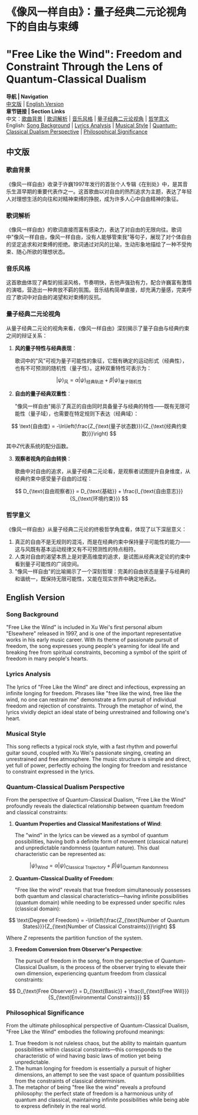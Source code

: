 # 《像风一样自由》：量子经典二元论视角下的自由与束缚
# "Free Like the Wind": Freedom and Constraint Through the Lens of Quantum-Classical Dualism

**导航 | Navigation**  
[中文版](#中文版) | [English Version](#english-version)  
**章节链接 | Section Links**  
中文：[歌曲背景](#歌曲背景) | [歌词解析](#歌词解析) | [音乐风格](#音乐风格) | [量子经典二元论视角](#量子经典二元论视角) | [哲学意义](#哲学意义)  
English: [Song Background](#song-background) | [Lyrics Analysis](#lyrics-analysis) | [Musical Style](#musical-style) | [Quantum-Classical Dualism Perspective](#quantum-classical-dualism-perspective) | [Philosophical Significance](#philosophical-significance)

## 中文版

### 歌曲背景

《像风一样自由》收录于许巍1997年发行的首张个人专辑《在别处》中，是其音乐生涯早期的重要代表作之一。这首歌曲以对自由的热烈追求为主题，表达了年轻人对理想生活的向往和对精神束缚的挣脱，成为许多人心中自由精神的象征。

### 歌词解析

《像风一样自由》的歌词直接而富有感染力，表达了对自由的无限向往。歌词中"像风一样自由，像风一样自由，没有人能够管束我"等句子，展现了对个体自由的坚定追求和对束缚的拒绝。歌词通过对风的比喻，生动形象地描绘了一种不受拘束、随心所欲的理想状态。

### 音乐风格

这首歌曲体现了典型的摇滚风格，节奏明快，吉他声强劲有力，配合许巍富有激情的演唱，营造出一种奔放不羁的氛围。音乐结构简单直接，却充满力量感，完美呼应了歌词中对自由的渴望和对束缚的反抗。

### 量子经典二元论视角

从量子经典二元论的视角来看，《像风一样自由》深刻揭示了量子自由与经典约束之间的辩证关系：

1. **风的量子特性与经典表现**：
   
   歌词中的"风"可视为量子可能性的象征，它既有确定的运动形式（经典性），也有不可预测的随机性（量子性）。这种双重特性可表示为：

$$
|\psi\rangle_{\text{风}} = \alpha|\psi\rangle_{\text{经典轨迹}} + \beta|\psi\rangle_{\text{量子随机性}}
$$

2. **自由的量子经典双重性**：
   
   "像风一样自由"揭示了真正的自由同时具备量子与经典的特性——既有无限可能性（量子域），也需要在特定规则下表达（经典域）：

$$
\text{自由度} = -\ln\left(\frac{Z_{\text{量子状态数}}}{Z_{\text{经典约束数}}}\right)
$$

其中$`Z`$代表系统的配分函数。

3. **观察者视角的自由转换**：
   
   歌曲中对自由的追求，从量子经典二元论看，是观察者试图提升自身维度，从经典约束中感受量子自由的过程：

$$
D_{\text{自由观察者}} = D_{\text{基础}} + \frac{I_{\text{自由意志}}}{S_{\text{环境约束}}}
$$

### 哲学意义

《像风一样自由》从量子经典二元论的终极哲学角度看，体现了以下深层意义：

1. 真正的自由不是无规则的混沌，而是在经典约束中保持量子可能性的能力——这与风既有基本运动规律又有不可预测性的特点相符。
2. 人类对自由的渴望本质上是对更高维度的追求，是试图从经典决定论的约束中看到量子可能性的广阔空间。
3. "像风一样自由"的比喻揭示了一个深刻哲理：完美的自由状态是量子与经典的和谐统一，既保持无限可能性，又能在现实世界中确定地表达。

## English Version

### Song Background

"Free Like the Wind" is included in Xu Wei's first personal album "Elsewhere" released in 1997, and is one of the important representative works in his early music career. With its theme of passionate pursuit of freedom, the song expresses young people's yearning for ideal life and breaking free from spiritual constraints, becoming a symbol of the spirit of freedom in many people's hearts.

### Lyrics Analysis

The lyrics of "Free Like the Wind" are direct and infectious, expressing an infinite longing for freedom. Phrases like "free like the wind, free like the wind, no one can restrain me" demonstrate a firm pursuit of individual freedom and rejection of constraints. Through the metaphor of wind, the lyrics vividly depict an ideal state of being unrestrained and following one's heart.

### Musical Style

This song reflects a typical rock style, with a fast rhythm and powerful guitar sound, coupled with Xu Wei's passionate singing, creating an unrestrained and free atmosphere. The music structure is simple and direct, yet full of power, perfectly echoing the longing for freedom and resistance to constraint expressed in the lyrics.

### Quantum-Classical Dualism Perspective

From the perspective of Quantum-Classical Dualism, "Free Like the Wind" profoundly reveals the dialectical relationship between quantum freedom and classical constraints:

1. **Quantum Properties and Classical Manifestations of Wind**:
   
   The "wind" in the lyrics can be viewed as a symbol of quantum possibilities, having both a definite form of movement (classical nature) and unpredictable randomness (quantum nature). This dual characteristic can be represented as:

$$
|\psi\rangle_{\text{Wind}} = \alpha|\psi\rangle_{\text{Classical Trajectory}} + \beta|\psi\rangle_{\text{Quantum Randomness}}
$$

2. **Quantum-Classical Duality of Freedom**:
   
   "Free like the wind" reveals that true freedom simultaneously possesses both quantum and classical characteristics—having infinite possibilities (quantum domain) while needing to be expressed under specific rules (classical domain):

$$
\text{Degree of Freedom} = -\ln\left(\frac{Z_{\text{Number of Quantum States}}}{Z_{\text{Number of Classical Constraints}}}\right)
$$

Where $`Z`$ represents the partition function of the system.

3. **Freedom Conversion from Observer's Perspective**:
   
   The pursuit of freedom in the song, from the perspective of Quantum-Classical Dualism, is the process of the observer trying to elevate their own dimension, experiencing quantum freedom from classical constraints:

$$
D_{\text{Free Observer}} = D_{\text{Basic}} + \frac{I_{\text{Free Will}}}{S_{\text{Environmental Constraints}}}
$$

### Philosophical Significance

From the ultimate philosophical perspective of Quantum-Classical Dualism, "Free Like the Wind" embodies the following profound meanings:

1. True freedom is not ruleless chaos, but the ability to maintain quantum possibilities within classical constraints—this corresponds to the characteristic of wind having basic laws of motion yet being unpredictable.
2. The human longing for freedom is essentially a pursuit of higher dimensions, an attempt to see the vast space of quantum possibilities from the constraints of classical determinism.
3. The metaphor of being "free like the wind" reveals a profound philosophy: the perfect state of freedom is a harmonious unity of quantum and classical, maintaining infinite possibilities while being able to express definitely in the real world. 